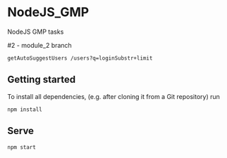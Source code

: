 # NodeJS_GMP

NodeJS GMP tasks

#2  - module_2 branch

```
getAutoSuggestUsers /users?q=loginSubstr+limit
```

## Getting started

To install all dependencies, (e.g. after cloning it from a Git repository) run

```
npm install
```

## Serve

```
npm start
```
